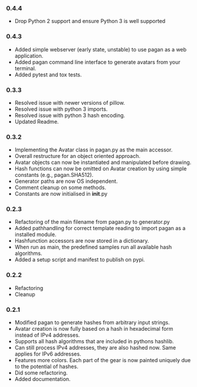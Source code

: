 ### 0.4.4

 * Drop Python 2 support and ensure Python 3 is well supported

### 0.4.3

 * Added simple webserver (early state, unstable) to use pagan as a web application.
 * Added pagan command line interface to generate avatars from your terminal.
 * Added pytest and tox tests.

### 0.3.3

 * Resolved issue with newer versions of pillow.
 * Resolved issue with python 3 imports.
 * Resolved issue with python 3 hash encoding.
 * Updated Readme.

### 0.3.2

 * Implementing the Avatar class in pagan.py as the main accessor.
 * Overall restructure for an object oriented approach.
 * Avatar objects can now be instantiated and manipulated before drawing.
 * Hash functions can now be omitted on Avatar creation by using simple constants (e.g., pagan.SHA512).
 * Generator paths are now OS independent.
 * Comment cleanup on some methods.
 * Constants are now initialised in __init__.py

### 0.2.3

 * Refactoring of the main filename from pagan.py to generator.py
 * Added pathhandling for correct template reading to import pagan as a installed module.
 * Hashfunction accessors are now stored in a dictionary.
 * When run as main, the predefined samples run all available hash algorithms.
 * Added a setup script and manifest to publish on pypi.

### 0.2.2

 * Refactoring
 * Cleanup

### 0.2.1

 * Modified pagan to generate hashes from arbitrary input strings.
 * Avatar creation is now fully based on a hash in hexadecimal form instead of IPv4 addresses.
 * Supports all hash algorithms that are included in pythons hashlib.
 * Can still process IPv4 addresses, they are also hashed now. Same applies for IPv6 addresses.
 * Features more colors. Each part of the gear is now painted uniquely due to the potential of hashes.
 * Did some refactoring.
 * Added documentation.
